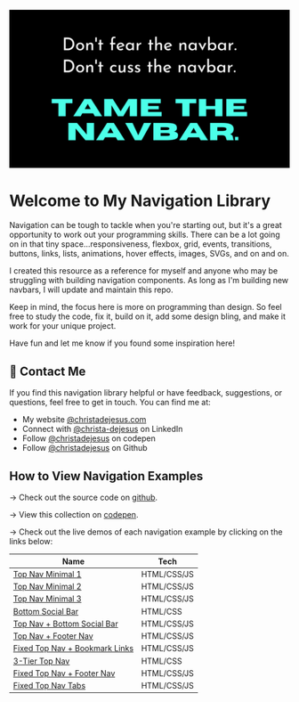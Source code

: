 ![navbar quote](./assets/navbarquote.png)

# Welcome to My Navigation Library 

Navigation can be tough to tackle when you're starting out, but it's a great opportunity to work out your programming skills. There can be a lot going on in that tiny space...responsiveness, flexbox, grid, events, transitions, buttons, links, lists, animations, hover effects, images, SVGs, and on and on.

I created this resource as a reference for myself and anyone who may be struggling with building navigation components. As long as I'm building new navbars, I will update and maintain this repo.

Keep in mind, the focus here is more on programming than design. So feel free to study the code, fix it, build on it, add some design bling, and make it work for your unique project.

Have fun and let me know if you found some inspiration here!

## 👋 Contact Me

If you find this navigation library helpful or have feedback, suggestions, or questions, feel free to get in touch. You can find me at:

- My website [@christadejesus.com](https://christadejesus.com)
- Connect with [@christa-dejesus](https://www.linkedin.com/in/christa-dejesus/) on LinkedIn
- Follow [@christadejesus](https://codepen.io/christadejesus) on codepen
- Follow [@christadejesus](https://github.com/christadejesus) on Github

## How to View Navigation Examples

&rarr; Check out the source code on [github](https://github.com/christadejesus/navigation).

&rarr; View this collection on [codepen](https://codepen.io/collection/yrPyag).

&rarr; Check out the live demos of each navigation example by clicking on the links below:

| Name | Tech |
| ---- | ---- |
| [Top Nav Minimal 1](https://christadejesus.github.io/navigation/top-nav-minimal-1) |HTML/CSS/JS | 
| [Top Nav Minimal 2](https://christadejesus.github.io/navigation/top-nav-minimal-2) | HTML/CSS/JS |
| [Top Nav Minimal 3](https://christadejesus.github.io/navigation/top-nav-minimal-3) | HTML/CSS/JS |
| [Bottom Social Bar](https://christadejesus.github.io/navigation/bottom-social-bar) | HTML/CSS |
| [Top Nav + Bottom Social Bar](https://christadejesus.github.io/navigation/top-nav-bottom-social-bar) | HTML/CSS/JS |
| [Top Nav + Footer Nav](https://christadejesus.github.io/navigation/top-nav-footer-nav) | HTML/CSS/JS |
| [Fixed Top Nav + Bookmark Links](https://christadejesus.github.io/navigation/fixed-top-nav-bookmark-links) | HTML/CSS/JS |
| [3-Tier Top Nav ](https://christadejesus.github.io/navigation/3-tier-top-nav) | HTML/CSS |
| [Fixed Top Nav + Footer Nav ](https://christadejesus.github.io/navigation/fixed-top-nav-footer-nav) | HTML/CSS/JS |
| [Fixed Top Nav Tabs ](https://christadejesus.github.io/navigation/fixed-top-nav-tabs) | HTML/CSS/JS |
